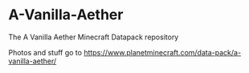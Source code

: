 # A-Vanilla-Aether
The A Vanilla Aether Minecraft Datapack repository
 
Photos and stuff go to https://www.planetminecraft.com/data-pack/a-vanilla-aether/